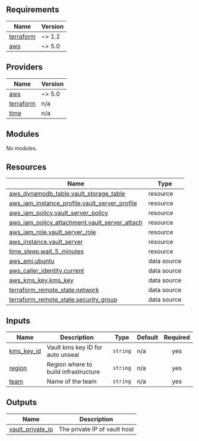 ## Requirements

| Name | Version |
|------|---------|
| <a name="requirement_terraform"></a> [terraform](#requirement\_terraform) | ~> 1.2 |
| <a name="requirement_aws"></a> [aws](#requirement\_aws) | ~> 5.0 |

## Providers

| Name | Version |
|------|---------|
| <a name="provider_aws"></a> [aws](#provider\_aws) | ~> 5.0 |
| <a name="provider_terraform"></a> [terraform](#provider\_terraform) | n/a |
| <a name="provider_time"></a> [time](#provider\_time) | n/a |

## Modules

No modules.

## Resources

| Name | Type |
|------|------|
| [aws_dynamodb_table.vault_storage_table](https://registry.terraform.io/providers/hashicorp/aws/latest/docs/resources/dynamodb_table) | resource |
| [aws_iam_instance_profile.vault_server_profile](https://registry.terraform.io/providers/hashicorp/aws/latest/docs/resources/iam_instance_profile) | resource |
| [aws_iam_policy.vault_server_policy](https://registry.terraform.io/providers/hashicorp/aws/latest/docs/resources/iam_policy) | resource |
| [aws_iam_policy_attachment.vault_server_attach](https://registry.terraform.io/providers/hashicorp/aws/latest/docs/resources/iam_policy_attachment) | resource |
| [aws_iam_role.vault_server_role](https://registry.terraform.io/providers/hashicorp/aws/latest/docs/resources/iam_role) | resource |
| [aws_instance.vault_server](https://registry.terraform.io/providers/hashicorp/aws/latest/docs/resources/instance) | resource |
| [time_sleep.wait_5_minutes](https://registry.terraform.io/providers/hashicorp/time/latest/docs/resources/sleep) | resource |
| [aws_ami.ubuntu](https://registry.terraform.io/providers/hashicorp/aws/latest/docs/data-sources/ami) | data source |
| [aws_caller_identity.current](https://registry.terraform.io/providers/hashicorp/aws/latest/docs/data-sources/caller_identity) | data source |
| [aws_kms_key.kms_key](https://registry.terraform.io/providers/hashicorp/aws/latest/docs/data-sources/kms_key) | data source |
| [terraform_remote_state.network](https://registry.terraform.io/providers/hashicorp/terraform/latest/docs/data-sources/remote_state) | data source |
| [terraform_remote_state.security_group](https://registry.terraform.io/providers/hashicorp/terraform/latest/docs/data-sources/remote_state) | data source |

## Inputs

| Name | Description | Type | Default | Required |
|------|-------------|------|---------|:--------:|
| <a name="input_kms_key_id"></a> [kms\_key\_id](#input\_kms\_key\_id) | Vault kms key ID for auto unseal | `string` | n/a | yes |
| <a name="input_region"></a> [region](#input\_region) | Region where to build infrastructure | `string` | n/a | yes |
| <a name="input_team"></a> [team](#input\_team) | Name of the team | `string` | n/a | yes |

## Outputs

| Name | Description |
|------|-------------|
| <a name="output_vault_private_ip"></a> [vault\_private\_ip](#output\_vault\_private\_ip) | The private IP of vault host |
